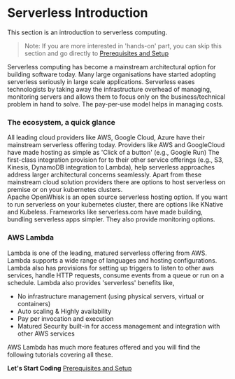 # Serverless Introduction
This section is an introduction to serverless computing. 
> Note: If you are more interested in 'hands-on' part, you can skip this section and go directly to
[Prerequisites and Setup](02-aws-cli-installation.md)  

Serverless computing has become a mainstream architectural option for building software today. 
Many large organisations have started adopting serverless seriously in large scale applications. 
Serverless eases technologists by taking away the infrastructure overhead of managing, monitoring servers and allows them 
to focus only on the business/technical problem in hand to solve. The pay-per-use model helps in managing costs. 

### The ecosystem, a quick glance
All leading cloud providers like AWS, Google Cloud, Azure have their mainstream serverless offering today. 
Providers like AWS and GoogleCloud have made hosting as simple as 'Click of a button'  (e.g., Google Run) 
The first-class integration provision for to their other service offerings (e.g., S3, Kinesis, DynamoDB integration to Lambda), 
help serverless approaches address larger architectural concerns seamlessly. 
Apart from these mainstream cloud solution providers there are options to host serverless on premise or on your kubernetes clusters.  
Apache OpenWhisk is an open source serverless hosting option.  If you want to run serverless on your kubernetes cluster, 
there are options like KNative and Kubeless. Frameworks like serverless.com have made building, bundling serverless apps 
simpler. They also provide monitoring options.

### AWS Lambda
Lambda is one of the leading, matured serverless offering from AWS. Lambda supports a wide range of languages and 
hosting configurations. Lambda also has provisions for setting up triggers to listen to other aws services, handle HTTP requests, 
consume events from a queue or run on a schedule. Lambda also provides 'serverless' benefits like, 

- No infrastructure management (using physical servers, virtual or containers)
- Auto scaling & Highly availability
- Pay per invocation and execution 
- Matured Security built-in for access management and integration with other AWS services

AWS Lambda has much more features offered and you will find the following tutorials covering all these.

**Let's Start Coding** [Prerequisites and Setup](02-aws-cli-installation.md)